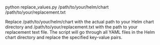 python replace_values.py /path/to/your/helm/chart /path/to/your/replacement.txt

Replace /path/to/your/helm/chart with the actual path to your Helm chart directory and /path/to/your/replacement.txt with the path to your replacement text file. The script will go through all YAML files in the Helm chart directory and replace the specified key-value pairs.